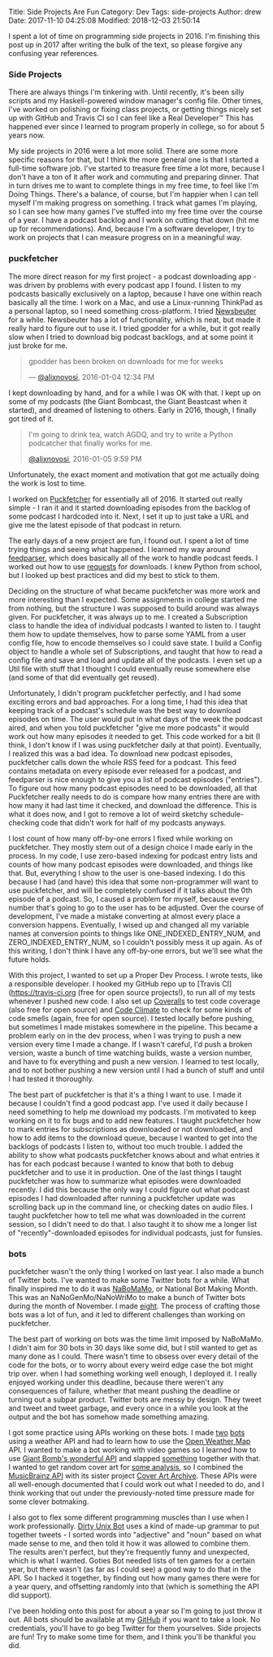 Title: Side Projects Are Fun
Category: Dev
Tags: side-projects
Author: drew
Date: 2017-11-10 04:25:08
Modified: 2018-12-03 21:50:14

I spent a lot of time on programming side projects in 2016.
I'm finishing this post up in 2017 after writing the bulk of the text,
so please forgive any confusing year references.

### Side Projects
There are always things I'm tinkering with.
Until recently,
it's been silly scripts and my Haskell-powered window manager's config file.
Other times,
I've worked on polishing or fixing class projects,
or getting things nicely set up with GitHub and Travis CI so I can feel like a Real Developer™
This has happened ever since I learned to program properly in college,
so for about 5 years now.

My side projects in 2016 were a lot more solid.
There are some more specific reasons for that,
but I think the more general one is that I started a full-time software job.
I've started to treasure free time a lot more,
because I don't have a ton of it after work and commuting and preparing dinner.
That in turn drives me to want to complete things in my free time,
to feel like I'm Doing Things.
There's a balance,
of course,
but I'm happier when I can tell myself I'm making progress on something.
I track what games I'm playing,
so I can see how many games I've stuffed into my free time over the course of a year.
I have a podcast backlog and I work on cutting that down
(hit me up for recommendations).
And,
because I'm a software developer,
I try to work on projects that I can measure progress on in a meaningful way.

### puckfetcher
The more direct reason for my first project -
a podcast downloading app -
was driven by problems with every podcast app I found.
I listen to my podcasts basically exclusively on a laptop,
because I have one within reach basically all the time.
I work on a Mac,
and use a Linux-running ThinkPad as a personal laptop,
so I need something cross-platform.
I tried [Newsbeuter](http://newsbeuter.org/) for a while.
Newsbeuter has a lot of functionality,
which is neat,
but made it really hard to figure out to use it.
I tried gpodder for a while,
but it got really slow when I tried to download big podcast backlogs,
and at some point it just broke for me.

> gpodder has been broken on downloads for me for weeks
>
> — [@alixnovosi](https://twitter.com/alixnovosi/status/684110565845774336), 2016-01-04 12:34 PM

I kept downloading by hand,
and for a while I was OK with that.
I kept up on some of my podcasts
(the Giant Bombcast,
the Giant Beastcast when it started),
and dreamed of listening to others.
Early in 2016,
though,
I finally got tired of it.

> I'm going to drink tea, watch AGDQ, and try to write a Python podcatcher that finally works for me.
>
> [@alixnovosi](https://twitter.com/alixnovosi/status/684252794140807168), 2016-01-05 9:59 PM

Unfortunately,
the exact moment and motivation that got me actually doing the work is lost to time.

I worked on [Puckfetcher](https://pypi.python.org/pypi/puckfetcher) for essentially all of 2016.
It started out really simple -
I ran it and it started downloading episodes from the backlog of some podcast I hardcoded into it.
Next,
I set it up to just take a URL and give me the latest episode of that podcast in return.

The early days of a new project are fun,
I found out.
I spent a lot of time trying things and seeing what happened.
I learned my way around [feedparser](https://pypi.python.org/pypi/feedparser),
which does basically all of the work to handle podcast feeds.
I worked out how to use [requests](https://pypi.python.org/pypi/requests) for downloads.
I knew Python from school,
but I looked up best practices and did my best to stick to them.

Deciding on the structure of what became puckfetcher was more work and more interesting than I expected.
Some assignments in college started me from nothing,
but the structure I was supposed to build around was always given.
For puckfetcher,
it was always up to me.
I created a Subscription class to handle the idea of individual podcasts I wanted to listen to.
I taught them how to update themselves,
how to parse some YAML from a user config file,
how to encode themselves so I could save state.
I build a Config object to handle a whole set of Subscriptions,
and taught that how to read a config file and save and load and update all of the podcasts.
I even set up a Util file with stuff that I thought I could eventually reuse somewhere else
(and some of that did eventually get reused).

Unfortunately,
I didn't program puckfetcher perfectly,
and I had some exciting errors and bad approaches.
For a long time,
I had this idea that keeping track of a podcast's schedule was the best way to download episodes on time.
The user would put in what days of the week the podcast aired,
and when you told puckfetcher "give me more podcasts" it would work out how many episodes it needed to get.
This code worked for a bit
(I think,
I don't know if I was using puckfetcher daily at that point).
Eventually,
I realized this was a bad idea.
To download new podcast episodes,
puckfetcher calls down the whole RSS feed for a podcast.
This feed contains metadata on every episode ever released for a podcast,
and feedparser is nice enough to give you a list of podcast episodes ("entries").
To figure out how many podcast episodes need to be downloaded,
all that Puckfetcher really needs to do is compare how many entries there are with how many it had last time it checked,
and download the difference.
This is what it does now,
and I got to remove a lot of weird sketchy schedule-checking code that didn't work for half of my podcasts anyways.

I lost count of how many off-by-one errors I fixed while working on puckfetcher.
 They mostly stem out of a design choice I made early in the process.
In my code,
I use zero-based indexing for podcast entry lists and counts of how many podcast episodes were downloaded,
and things like that.
But,
everything I show to the user is one-based indexing.
I do this because I had (and have) this idea that some non-programmer will want to use puckfetcher,
and will be completely confused if it talks about the 0th episode of a podcast.
So,
I caused a problem for myself,
because every number that's going to go to the user has to be adjusted.
Over the course of development,
I've made a mistake converting at almost every place a conversion happens.
Eventually,
I wised up and changed all my variable names at conversion points to things like ONE_INDEXED_ENTRY_NUM,
and ZERO_INDEXED_ENTRY_NUM,
so I couldn't possibly mess it up again.
As of this writing,
I don't think I have any off-by-one errors,
but we'll see what the future holds.

With this project,
I wanted to set up a Proper Dev Process.
I wrote tests,
like a responsible developer.
I hooked my GitHub repo up to
[Travis CI](https://travis-ci.org
(free for open source projects!),
to run all of my tests whenever I pushed new code.
I also set up
[Coveralls](https://coveralls.io/github/andrewmichaud/puckfetcher?branch=master)
to test code coverage
(also free for open source)
and
[Code Climate](https://codeclimate.com/github/andrewmichaud/puckfetcher)
to check for some kinds of code smells
(again,
free for open source).
I tested locally before pushing,
but sometimes I made mistakes somewhere in the pipeline.
This became a problem early on in the dev process,
when I was trying to push a new version every time I made a change.
If I wasn't careful,
I'd push a broken version,
waste a bunch of time watching builds,
waste a version number,
and have to fix everything and push a new version.
I learned to test locally,
and to not bother pushing a new version until I had a bunch of stuff and until I had tested it thoroughly.

The best part of puckfetcher is that it's a thing I want to use.
I made it because I couldn't find a good podcast app.
I've used it daily because I need something to help me download my podcasts.
I'm motivated to keep working on it to fix bugs and to add new features.
I taught puckfetcher how to mark entries for subscriptions as downloaded or not downloaded,
and how to add items to the download queue,
because I wanted to get into the backlogs of podcasts I listen to,
without too much trouble.
I added the ability to show what podcasts puckfetcher knows about and what entries it has for each podcast because I wanted to know that both to debug puckfetcher and to use it in production.
One of the last things I taught puckfetcher was how to summarize what episodes were downloaded recently.
I did this because the only way I could figure out what podcast episodes I had downloaded after running a puckfetcher update was scrolling back up in the command line,
or checking dates on audio files.
I taught puckfetcher how to tell me what was downloaded in the current session,
so I didn't need to do that.
I also taught it to show me a longer list of "recently"-downloaded episodes for individual podcasts,
just for funsies.
<img src="{static}/media/dev/sideprojects_recently_downloaded_subscription.png" alt=""/>

### bots
puckfetcher wasn't the only thing I worked on last year.
I also made a bunch of Twitter bots.
I've wanted to make some Twitter bots for a while.
What finally inspired me to do it was [NaBoMaMo](http://nabomamo.botally.net/),
or National Bot Making Month.
This was an NaNoGenMo/NaNoWriMo to make a bunch of Twitter bots during the month of November.
I made [eight](https://dev.andrewmichaud.com).
The process of crafting those bots was a lot of fun,
and it led to different challenges than working on puckfetcher.

The best part of working on bots was the time limit imposed by NaBoMaMo.
I didn't aim for 30 bots in 30 days like some did,
but I still wanted to get as many done as I could.
There wasn't time to obsess over every detail of the code for the bots,
or to worry about every weird edge case the bot might trip over.
when I had something working well enough,
I deployed it.
I really enjoyed working under this deadline,
because there weren't any consequences of failure,
whether that meant pushing the deadline or turning out a subpar product.
Twitter bots are messy by design.
They tweet and tweet and tweet garbage,
and every once in a while you look at the output and the bot has somehow made something amazing.

I got some practice using APIs working on these bots.
I made
[two](https://twitter.com/randweather_bot)
[bots](https://twitter.com/weatherlies_bot)
using a weather API and had to learn how to use the [Open Weather Map](http://openweathermap.org)
API.
I wanted to make a bot working with video games so I learned how to use
[Giant Bomb's wonderful API](https://www.giantbomb.com/api/)
and slapped
[something](https://twitter.com/goties_bot)
together with that.
I wanted to get random cover art for
[some analysis](https://twitter.com/isthisska_bot),
so I combined the
[MusicBrainz API](https://musicbrainz.org/doc/Development/XML_Web_Service/Version_2)
with its sister project
[Cover Art Archive](https://coverartarchive.org).
These APIs were all well-enough documented that I could work out what I needed to do,
and I think working that out under the previously-noted time pressure made for some clever botmaking.

I also got to flex some different programming muscles than I use when I work professionally.
[Dirty Unix Bot](https://twitter.com/dirtyunix_bot)
uses a kind of made-up grammar to put together tweets -
I sorted words into "adjective" and "noun" based on what made sense to me,
and then told it how it was allowed to combine them.
The results aren't perfect,
but they're frequently funny and unexpected,
which is what I wanted.
Goties Bot needed lists of ten games for a certain year,
but there wasn't (as far as I could see) a good way to do that in the API.
So I hacked it together,
by finding out how many games there were for a year query,
and offsetting randomly into that (which is something the API did support).

I've been holding onto this post for about a year so I'm going to just throw it out.
All bots should be available at my
[GitHub](https://github.com/alixnovosi)
if you want to take a look.
No credentials,
you'll have to go beg Twitter for them yourselves.
Side projects are fun! Try to make some time for them,
and I think you'll be thankful you did.
